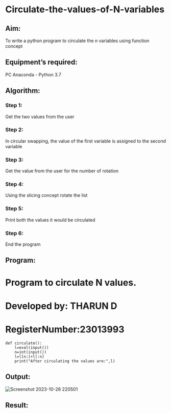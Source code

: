 # Circulate-the-values-of-N-variables
## Aim:
To write a python program to circulate the n variables using function concept
## Equipment’s required:
PC
Anaconda - Python 3.7
## Algorithm: 
### Step 1: 
Get the two values from the user

### Step 2: 
In circular swapping, the value of the first variable is assigned to the second variable

### Step 3: 
Get the value from the user for the number of rotation
### Step 4: 
Using the slicing concept rotate the list

### Step 5: 
Print both the values it would be circulated

### Step 6: 
End the program

## Program:
# Program to circulate N values.
# Developed by: THARUN D 
# RegisterNumber:23013993
~~~
def circulate():
    l=eval(input())
    n=int(input())
    l=l[n:]+l[:n]
    print("After circulating the values are:",l)
~~~

## Output:
![Screenshot 2023-10-26 220501](https://github.com/THARUNDT/Circulate-the-values-of-N-variables/assets/144871537/0b0c76ed-761b-4189-9123-d70487bf284d)


## Result:
